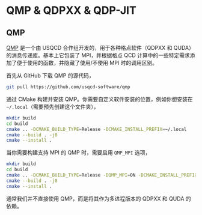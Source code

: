 # QMP & QDPXX & QDP-JIT

## QMP

[QMP](https://github.com/usqcd-software/qmp) 是一个由 USQCD 合作组开发的，用于各种格点软件（QDPXX 和 QUDA）的消息传递库。基本上它包装了 MPI，并根据格点 QCD 计算中的一些特定需求添加了便于使用的函数，并隐藏了使用/不使用 MPI 时的调用区别。

首先从 GitHub 下载 QMP 的源代码，

```zsh
git pull https://github.com/usqcd-software/qmp
```

通过 CMake 构建并安装 QMP。你需要自定义软件安装的位置，例如你想安装在 `~/.local`（需要预先创建这个文件夹），

```zsh
mkdir build
cd build
cmake .. -DCMAKE_BUILD_TYPE=Release -DCMAKE_INSTALL_PREFIX=~/.local
cmake --build . -j8
cmake --install .
```

当你需要构建支持 MPI 的 QMP 时，需要启用 `QMP_MPI` 选项，

```zsh
mkdir build
cd build
cmake .. -DCMAKE_BUILD_TYPE=Release -DQMP_MPI=ON -DCMAKE_INSTALL_PREFIX=~/.local
cmake --build . -j8
cmake --install .
```

通常我们并不直接使用 QMP，而是将其作为多进程版本的 QDPXX 和 QUDA 的依赖。
